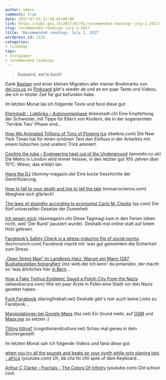 ```yaml
---
author: admin
comments: true
date: 2017-07-01 21:58:41+00:00
link: https://habi.gna.ch/2017/07/01/recommended-readings-july-1-2017/
slug: recommended-readings-july-1-2017
title: 'Recommended readings: July 1, 2017'
wordpress_id: 5126
categories:
- linkdump
tags:
- instapaper
- recommended readings
---
```


<blockquote>
  Aaaaand, we're back!
</blockquote>



Dank [Bastian](https://github.com/dasrecht/pinboard-angelesen) und einer kleinen Migration aller meiner Bookmarks von [del.icio.us](https://del.icio.us/habi) zu [Pinboard](https://pinboard.in/u:habi) gibt's wieder ab und an ein paar Texte und Videos, die ich in letzter Zeit für gut befunden habe.

Im letzten Monat las ich folgende Texte und fand diese gut:

[Kleinstadt - Lieblinks – Autonomiephase](https://kleinstadt.ch/lieblinks-autonomiephase/) (kleinstadt.ch)
Eine Empfehlung der Schwester, mit Tipps für Eltern von Kindern, die in der sogenannten 'Terrible Two'-Phase sind...

[How We Animated Trillions of Tons of Flowing Ice](http://dwtkns.com/posts/flowing-ice.html) (dwtkns.com)
Die New York Times hat für einen schönen Text den Eisfluss in der Antarktis mit einem hübschen (und uralten) Trick animiert.

[Cooling the tube – Engineering heat out of the Underground](https://www.ianvisits.co.uk/blog/2017/06/10/cooling-the-tube-engineering-heat-out-of-the-underground/) (ianvisits.co.uk)
Die Metro in London wird immer heisser, in den letzten gut 100 Jahren über 15°C. Wieso, das erklärt Ian.

[Hang the DJ](http://www.dummy-magazin.de/issues/55-krach/articles/1017) (dummy-magazin.de)
Eine kurze Geschichte der Gentrifizierung.

[How to fall to your death and live to tell the tale](https://mosaicscience.com/story/falling-science-injury-death-falls) (mosaicscience.com)
Abegheie isch gfärlech!

[The laws of stupidity according to economist Carlo M. Cipolla](https://qz.com/967554/the-five-universal-laws-of-human-stupidity/) (qz.com)
Die fünf universellen Gesetze der Dummheit.

[Ich gegen mich](https://www.dasmagazin.ch/2017/06/02/ich-gegen-mich/) (dasmagazin.ch)
Diese Tagimagi kam in den Ferien (eben nicht, weil 'Der Bund' pausiert wurde). Deshalb mal online statt auf totem Holz gelesen.

[Facebook’s Safety Check is a stress-inducing flip of social norms](https://techcrunch.com/2017/06/14/facebooks-safety-check-is-a-stress-inducing-flip-of-social-norms/) (techcrunch.com)
Facebook macht mit 'was gut gemeintem die Sicherheit zum Stress.

[„Open Street Map“ im Landkreis Harz: Warum ein Mann 1287 Bushaltestellen fotografiert](http://www.mz-web.de/quedlinburg/ungewoehnliches-hobby-warum-ein-mann-1-287-bushaltestellen-fotografiert-27750262) (mz-web.de)
Ich kenn' da jemanden, der macht so 'was ähnliches hier [in Bern](https://www.flickr.com/photos/mhowells/albums/72157606681578484)...

[How a Fake Typhus Epidemic Saved a Polish City From the Nazis](http://www.atlasobscura.com/articles/how-a-fake-typhus-epidemic-saved-a-polish-city-from-the-nazis) (atlasobscura.com)
Wie ein paar Ärzte in Polen eine Stadt vor den Nazis gerettet haben.

[Fuck Facebook](https://daringfireball.net/2017/06/fuck_facebook) (daringfireball.net)
Deshalb gibt's hier auch keine Links zu Facebook...

[Manipulationen bei Google Maps](http://www.faz.net/aktuell/feuilleton/medien/manipulationen-bei-google-maps-15016924.html) (faz.net)
Ein Grund mehr, auf [OSM](http://www.openstreetmap.org/) und [Maps.me](http://maps.me/) zu setzen :)

[Tilting titling?](http://cognitionandculture.net/blog/dans-blog/tilting-tilted-titling) (cognitionandculture.net)
Schau mal genau in dein Büchergestell!

Im letzten Monat sah ich folgende Videos und fand diese gut:

[when you try all the sounds and beats on your synth while only playing toto - africa](https://www.youtube.com/watch?v=8jafRIOpxoc) (youtube.com)
Üh, dä cha fei chli spile uf däm Keyboard...

[Arthur C Clarke - Fractals - The Colors Of Infinity](https://www.youtube.com/watch?v=Lk6QU94xAb8) (youtube.com)
Old school cool.
